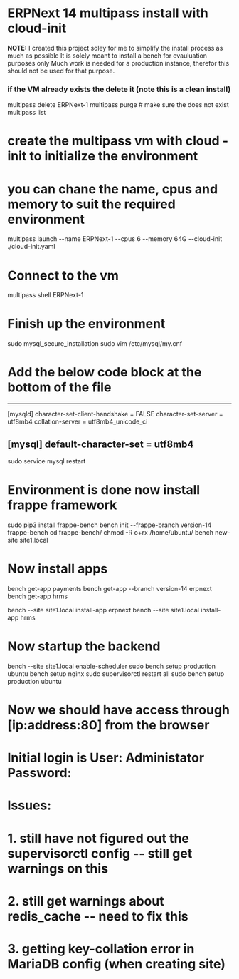 <h1>ERPNext 14 multipass install with cloud-init</h1>
<body>
<p><b>NOTE:</b> I created this project soley for me to simplify the install process as much as possible
     It is solely meant to install a bench for evauluation purposes only
      Much work is needed for a production instance, therefor this should not be used for that purpose.</p>

<h3>if the VM already exists the delete it (note this is a clean install)</h3>
multipass delete ERPNext-1
multipass purge
# make sure the <VM name> does not exist
multipass list

# create the multipass vm with cloud -init to initialize the environment
# you can chane the name, cpus and memory to suit the required environment
multipass launch --name ERPNext-1 --cpus 6 --memory 64G --cloud-init ./cloud-init.yaml

# Connect to the vm

multipass shell ERPNext-1

# Finish up the environment

sudo mysql_secure_installation
sudo vim /etc/mysql/my.cnf

# Add the below code block at the bottom of the file
----------------------------------------------
[mysqld]
character-set-client-handshake = FALSE
character-set-server = utf8mb4
collation-server = utf8mb4_unicode_ci

[mysql]
default-character-set = utf8mb4
---------------------------------------------
sudo service mysql restart

# Environment is done now install frappe framework

sudo pip3 install frappe-bench
bench init --frappe-branch version-14 frappe-bench
cd frappe-bench/
chmod -R o+rx /home/ubuntu/
bench new-site site1.local

# Now install apps

bench get-app payments
bench get-app --branch version-14 erpnext
bench get-app hrms

bench --site site1.local install-app erpnext
bench --site site1.local install-app hrms


# Now startup the backend

bench --site site1.local enable-scheduler
sudo bench setup production ubuntu
bench setup nginx
sudo supervisorctl restart all
sudo bench setup production ubuntu

# Now we should have access through [ip:address:80] from the browser
# Initial login is User: Administator Password: <Administrator password for bench>


# Issues:
#         1. still have not figured out the supervisorctl config -- still get warnings on this
#         2. still get warnings about redis_cache -- need to fix this
#         3. getting key-collation error in MariaDB config (when creating site)

</body>